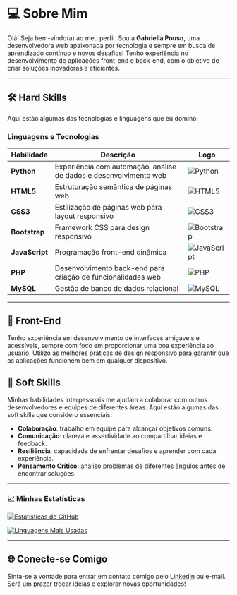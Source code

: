 # 💻 Sobre Mim

Olá! Seja bem-vindo(a) ao meu perfil. Sou a **Gabriella Pouso**, uma desenvolvedora web apaixonada por tecnologia e sempre em busca de aprendizado contínuo e novos desafios! Tenho experiência no desenvolvimento de aplicações front-end e back-end, com o objetivo de criar soluções inovadoras e eficientes.

---

## 🛠️ Hard Skills

Aqui estão algumas das tecnologias e linguagens que eu domino:

### Linguagens e Tecnologias

| Habilidade       | Descrição                                                      | Logo                                                                                     |
|------------------|----------------------------------------------------------------|------------------------------------------------------------------------------------------|
| **Python**       | Experiência com automação, análise de dados e desenvolvimento web | ![Python](https://img.icons8.com/color/48/000000/python--v1.png)                         |
| **HTML5**        | Estruturação semântica de páginas web                            | ![HTML5](https://img.icons8.com/color/48/000000/html-5--v1.png)                          |
| **CSS3**         | Estilização de páginas web para layout responsivo               | ![CSS3](https://img.icons8.com/color/48/000000/css3.png)                                 |
| **Bootstrap**    | Framework CSS para design responsivo                            | ![Bootstrap](https://img.icons8.com/color/48/000000/bootstrap.png)                       |
| **JavaScript**   | Programação front-end dinâmica                                  | ![JavaScript](https://img.icons8.com/color/48/000000/javascript--v1.png)                 |
| **PHP**          | Desenvolvimento back-end para criação de funcionalidades web    | ![PHP](https://img.icons8.com/offices/48/000000/php-logo.png)                            |
| **MySQL**        | Gestão de banco de dados relacional                             | ![MySQL](https://img.icons8.com/fluency/48/000000/mysql-logo.png)                        |

---

## 🎨 Front-End

Tenho experiência em desenvolvimento de interfaces amigáveis e acessíveis, sempre com foco em proporcionar uma boa experiência ao usuário. Utilizo as melhores práticas de design responsivo para garantir que as aplicações funcionem bem em qualquer dispositivo.

## 🧩 Soft Skills

Minhas habilidades interpessoais me ajudam a colaborar com outros desenvolvedores e equipes de diferentes áreas. Aqui estão algumas das soft skills que considero essenciais:

- **Colaboração**: trabalho em equipe para alcançar objetivos comuns.
- **Comunicação**: clareza e assertividade ao compartilhar ideias e feedback.
- **Resiliência**: capacidade de enfrentar desafios e aprender com cada experiência.
- **Pensamento Crítico**: analiso problemas de diferentes ângulos antes de encontrar soluções.

---

### 📈 Minhas Estatísticas

[![Estatísticas do GitHub](https://github-readme-stats.vercel.app/api?username=GabriellaPouso&show_icons=true&theme=radical)](https://github.com/GabriellaPouso)

[![Linguagens Mais Usadas](https://github-readme-stats.vercel.app/api/top-langs/?username=GabriellaPouso&layout=compact&theme=radical)](https://github.com/GabriellaPouso)

---

## 🌐 Conecte-se Comigo

Sinta-se à vontade para entrar em contato comigo pelo [LinkedIn](https://www.linkedin.com/in/gabriella-pouso-pcd/) ou e-mail. Será um prazer trocar ideias e explorar novas oportunidades!
